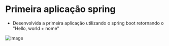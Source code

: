 # Primeira aplicação spring
- Desenvolvida a primeira aplicação utilizando o spring boot retornando o "Hello, world + nome"

![image](https://github.com/user-attachments/assets/50ab905f-9e4d-4a6b-b161-918ff5017d08)


